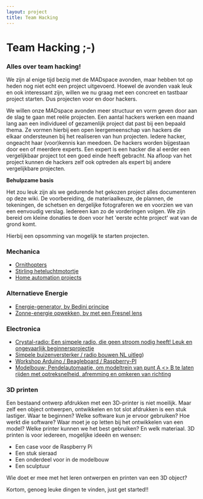 ```yaml
---
layout: project
title: Team Hacking
---
```


# Team Hacking ;-)
### Alles over team hacking!

We zijn al enige tijd bezig met de MADspace avonden, maar hebben tot op heden nog niet echt een project uitgevoerd. Hoewel de avonden vaak leuk en ook interessant zijn, willen we nu graag met een concreet en tastbaar project starten. Dus projecten voor en door hackers.

We willen onze MADspace avonden meer structuur en vorm geven door aan de slag te gaan met reële projecten. Een aantal hackers werken een maand lang aan een individueel of gezamenlijk project dat past bij een bepaald thema. Ze vormen hierbij een open leergemeenschap van hackers die elkaar ondersteunen bij het realiseren van hun projecten. Iedere hacker, ongeacht haar (voor)kennis kan meedoen. De hackers worden bijgestaan door een of meerdere experts. Een expert is een hacker die al eerder een vergelijkbaar project tot een goed einde heeft gebracht. Na afloop van het project kunnen de hackers zelf ook optreden als expert bij andere vergelijkbare projecten.

**Behulpzame basis**

Het zou leuk zijn als we gedurende het gekozen project alles documenteren op deze wiki. De voorbereiding, de materiaalkeuze, de plannen, de tekeningen, de schetsen en dergelijke fotograferen we en voorzien we van een eenvoudig verslag. Iedereen kan zo de vorderingen volgen. We zijn bereid om kleine donaties te doen voor het 'eerste echte project' wat van de grond komt.

Hierbij een opsomming van mogelijk te starten projecten.

### Mechanica

* [Ornithopters](https://www.google.nl/search?q=ornithopter&hl=nl&prmd=imvns&tbm=isch&tbo=u&source=univ&sa=X&ei=JHeZUKbhBo-q0AW_q4GgDA&sqi=2&ved=0CEAQsAQ&biw=1600&bih=732)
* [Stirling heteluchtmotortje](http://www.youtube.com/watch?v=is4ZP6Y9kbs&feature=related)
* [Home automation projects](http://wiki.madspace.nl/doku.php?id=projects_jaap)

### Alternatieve Energie

* [Energie-generator, bv Bedini principe](http://www.youtube.com/watch?v=sqaM_A9A060)
* [Zonne-energie opwekken, bv met een Fresnel lens](https://www.youtube.com/results?search_query=fresnel+lens+solar+power)

### Electronica

* [Crystal-radio: Een simpele radio, die geen stroom nodig heeft! Leuk en ongevaarlijk beginnersprojectje](http://www.youtube.com/watch?v=0-PParSmwtE)
* [Simpele buizenversterker / radio bouwen NL uitleg](http://www.youtube.com/watch?v=VqdcU9ULAlA&feature=plcp))
* [Workshop Arduino / Beagleboard / Raspberry-PI](http://www.youtube.com/watch?v=GB_f6IwzG1M&feature=related)
* [Modelbouw; Pendelautomaatje, om modeltrein van punt A <> B te laten rijden met optreksnelheid, afremming en omkeren van richting](http://www.youtube.com/watch?v=WDp2aeajWeU)

### 3D printen

Een bestaand ontwerp afdrukken met een 3D-printer is niet moeilijk. Maar zelf een object ontwerpen, ontwikkelen en tot slot afdrukken is een stuk lastiger. Waar te beginnen? Welke software kun je ervoor gebruiken? Hoe werkt die software? Waar moet je op letten bij het ontwikkelen van een model? Welke printer kunnen we het best gebruiken? En welk materiaal. 3D printen is voor iedereen, mogelijke ideeën en wensen:

* Een case voor de Raspberry Pi
* Een stuk sieraad
* Een onderdeel voor in de modelbouw
* Een sculptuur

Wie doet er mee met het leren ontwerpen en printen van een 3D object?

Kortom, genoeg leuke dingen te vinden, just get started!!